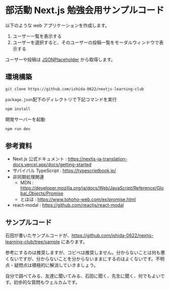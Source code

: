 # 部活動 Next.js 勉強会用サンプルコード

以下のような web アプリケーションを作成します。

1. ユーザー一覧を表示する
2. ユーザーを選択すると、そのユーザーの投稿一覧をモーダルウィンドウで表示する

ユーザーや投稿は [JSONPlaceholder](https://jsonplaceholder.typicode.com/) から取得します。

## 環境構築

```bash
git clone https://github.com/ishida-0622/nextjs-learning-club
```

`package.json`配下のディレクトリで下記コマンドを実行

```bash
npm install
```

開発サーバーを起動

```bash
npm run dev
```

## 参考資料

- Next.js 公式ドキュメント : https://nextjs-ja-translation-docs.vercel.app/docs/getting-started
- サバイバル TypeScript : https://typescriptbook.jp/
- 非同期処理関連
  - MDN : https://developer.mozilla.org/ja/docs/Web/JavaScript/Reference/Global_Objects/Promise
  - とほほ : https://www.tohoho-web.com/ex/promise.html
- react-modal : https://github.com/reactjs/react-modal

## サンプルコード

石田が書いたサンプルコードが、https://github.com/ishida-0622/nextjs-learning-club/tree/sample にあります。

参考にするのは推奨しますが、コピペは推奨しません。分からないことは何も悪くないですが、分からないことを分からないままにするのはよくないです。不明点・疑問点は積極的に解消していきましょう。

自分で調べてみる、友達に聞いてみる、石田に聞く、先生に聞く、何でもよいです。初歩的な質問もウェルカムです。
